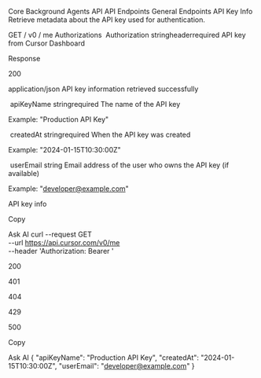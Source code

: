 Core
Background Agents API
API Endpoints
General Endpoints
API Key Info
Retrieve metadata about the API key used for authentication.

GET
/
v0
/
me
Authorizations
​
Authorization
stringheaderrequired
API key from Cursor Dashboard

Response

200

application/json
API key information retrieved successfully

​
apiKeyName
stringrequired
The name of the API key

Example:
"Production API Key"

​
createdAt
string<date-time>required
When the API key was created

Example:
"2024-01-15T10:30:00Z"

​
userEmail
string<email>
Email address of the user who owns the API key (if available)

Example:
"developer@example.com"

API key info

Copy

Ask AI
curl --request GET \
 --url https://api.cursor.com/v0/me \
 --header 'Authorization: Bearer <token>'

200

401

404

429

500

Copy

Ask AI
{
"apiKeyName": "Production API Key",
"createdAt": "2024-01-15T10:30:00Z",
"userEmail": "developer@example.com"
}
